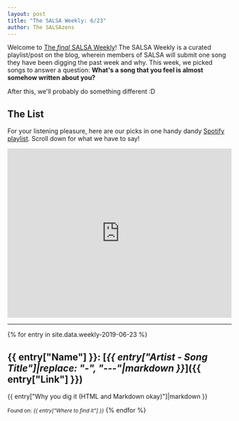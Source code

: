```yaml
---
layout: post
title: "The SALSA Weekly: 6/23"
author: The SALSAzens
---
```


Welcome to [The *final* SALSA Weekly](/weekly)! The SALSA Weekly is a curated playlist/post on the blog, wherein members of SALSA will submit one song they have been digging the past week and why. This week, we picked songs to answer a question: **What's a song that you feel is almost somehow written about you?**

After this, we'll probably do something different :D

<style>
iframe { margin: 0 auto; display: block; width: 100%; }
</style>

## The List

For your listening pleasure, here are our picks in one handy dandy [Spotify
playlist](https://open.spotify.com/playlist/7twz7PT7RnuqthQq0OSTj8?si=I3s5E3A1RuaSXiwCKOGc2w). Scroll down for what we have to say!

<iframe
src="https://open.spotify.com/embed/user/drabmakyo/playlist/7twz7PT7RnuqthQq0OSTj8" width="300" height="380" frameborder="0" allowtransparency="true"></iframe>

-----

{% for entry in site.data.weekly-2019-06-23 %}
## {{ entry["Name"] }}: [*{{ entry["Artist - Song Title"]|replace: "-", "---"|markdown }}*]({{ entry["Link"] }})

{{ entry["Why you dig it (HTML and Markdown okay)"]|markdown }}

<small>Found on: <em>{{ entry["Where to find it"] }}</em></small>
{% endfor %}
